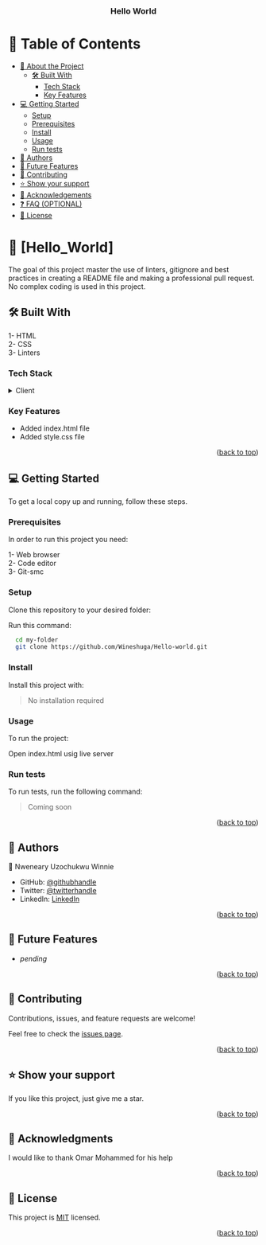 <a name="readme-top"></a>
<div align="center">
  <h3><b>Hello World</b></h3>
</div>

# 📗 Table of Contents

- [📖 About the Project](#about-project)
  - [🛠 Built With](#built-with)
    - [Tech Stack](#tech-stack)
    - [Key Features](#key-features)
- [💻 Getting Started](#getting-started)
  - [Setup](#setup)
  - [Prerequisites](#prerequisites)
  - [Install](#install)
  - [Usage](#usage)
  - [Run tests](#run-tests)
- [👥 Authors](#authors)
- [🔭 Future Features](#future-features)
- [🤝 Contributing](#contributing)
- [⭐️ Show your support](#support)
- [🙏 Acknowledgements](#acknowledgements)
- [❓ FAQ (OPTIONAL)](#faq)
- [📝 License](#license)

# 📖 [Hello_World] <a name="about-project"></a>
The goal of this project master the use of linters, gitignore and best practices in creating a README file and making a professional pull request. No complex coding is used in this project.

## 🛠 Built With <a name="built-with"></a>
1- HTML\
2- CSS\
3- Linters

### Tech Stack <a name="tech-stack"></a>
<details>
  <summary>Client</summary>
  <ul>
    <li><a href="https://developer.mozilla.org/en-US/docs/Web/HTML">HTML</a></li>
    <li><a href="https://developer.mozilla.org/en-US/docs/Web/CSS">CSS</a></li>
  </ul>
</details>

### Key Features <a name="key-features"></a>

- Added index.html file
- Added style.css file

<p align="right">(<a href="#readme-top">back to top</a>)</p>

## 💻 Getting Started <a name="getting-started"></a>

To get a local copy up and running, follow these steps.

### Prerequisites

In order to run this project you need:

1- Web browser\
2- Code editor\
3- Git-smc

### Setup

Clone this repository to your desired folder:

Run this command:

```sh
  cd my-folder
  git clone https://github.com/Wineshuga/Hello-world.git
```

### Install

Install this project with:

> No installation required

### Usage

To run the project: 

Open index.html usig live server

### Run tests

To run tests, run the following command:

> Coming soon

<p align="right">(<a href="#readme-top">back to top</a>)</p>

## 👥 Authors <a name="authors"></a>


👤 Nweneary Uzochukwu Winnie

- GitHub: [@githubhandle](https://github.com/wineshuga)
- Twitter: [@twitterhandle](https://twitter.com/wineshuga)
- LinkedIn: [LinkedIn](https://linkedin.com/in/wineshuga)

<p align="right">(<a href="#readme-top">back to top</a>)</p>

## 🔭 Future Features <a name="future-features"></a>
- <i>pending</i>

<p align="right">(<a href="#readme-top">back to top</a>)</p>

## 🤝 Contributing <a name="contributing"></a>

Contributions, issues, and feature requests are welcome!

Feel free to check the [issues page](https://github.com/Wineshuga/Hello-world/issues).

<p align="right">(<a href="#readme-top">back to top</a>)</p>

## ⭐️ Show your support <a name="support"></a>


If you like this project, just give me a star.

<p align="right">(<a href="#readme-top">back to top</a>)</p>

## 🙏 Acknowledgments <a name="acknowledgements"></a>

I would like to thank Omar Mohammed for his help

<p align="right">(<a href="#readme-top">back to top</a>)</p>

## 📝 License <a name="license"></a>

This project is [MIT](./LICENSE) licensed.

<p align="right">(<a href="#readme-top">back to top</a>)</p>